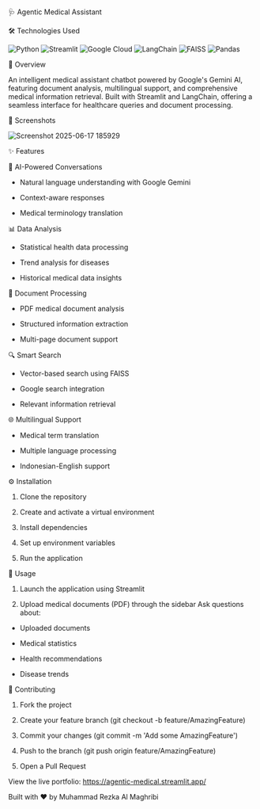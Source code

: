 🩺 Agentic Medical Assistant

🛠️ Technologies Used

<img alt="Python" src="https://img.shields.io/badge/Python-3776AB?style=for-the-badge&amp;logo=python&amp;logoColor=white"> <img alt="Streamlit" src="https://img.shields.io/badge/Streamlit-FF4B4B?style=for-the-badge&amp;logo=streamlit&amp;logoColor=white"> <img alt="Google Cloud" src="https://img.shields.io/badge/Google_Cloud-4285F4?style=for-the-badge&amp;logo=google-cloud&amp;logoColor=white"> <img alt="LangChain" src="https://img.shields.io/badge/LangChain-121D33?style=for-the-badge&amp;logo=chainlink&amp;logoColor=white"> <img alt="FAISS" src="https://img.shields.io/badge/FAISS-00ADD8?style=for-the-badge&amp;logo=facebook&amp;logoColor=white"> <img alt="Pandas" src="https://img.shields.io/badge/Pandas-150458?style=for-the-badge&amp;logo=pandas&amp;logoColor=white">

🌟 Overview

An intelligent medical assistant chatbot powered by Google's Gemini AI, featuring document analysis, multilingual support, and comprehensive medical information retrieval. Built with Streamlit and LangChain, offering a seamless interface for healthcare queries and document processing.

🎥 Screenshots

![Screenshot 2025-06-17 185929](https://github.com/user-attachments/assets/567a9a0c-7a94-47f9-8dec-d67f6750aaac)


✨ Features

🤖 AI-Powered Conversations

- Natural language understanding with Google Gemini

- Context-aware responses

- Medical terminology translation

📊 Data Analysis

- Statistical health data processing

- Trend analysis for diseases

- Historical medical data insights

📄 Document Processing

- PDF medical document analysis

- Structured information extraction

- Multi-page document support

🔍 Smart Search

- Vector-based search using FAISS

- Google search integration

- Relevant information retrieval

🌐 Multilingual Support

- Medical term translation

- Multiple language processing

- Indonesian-English support

⚙️ Installation

1. Clone the repository

2. Create and activate a virtual environment

3. Install dependencies

4. Set up environment variables

5. Run the application

🚀 Usage

1. Launch the application using Streamlit

2. Upload medical documents (PDF) through the sidebar
Ask questions about:

- Uploaded documents
  
- Medical statistics

- Health recommendations

- Disease trends

🤝 Contributing

1. Fork the project

2. Create your feature branch (git checkout -b feature/AmazingFeature)

3. Commit your changes (git commit -m 'Add some AmazingFeature')

4. Push to the branch (git push origin feature/AmazingFeature)

5. Open a Pull Request

View the live portfolio: https://agentic-medical.streamlit.app/

Built with ❤️ by Muhammad Rezka Al Maghribi
